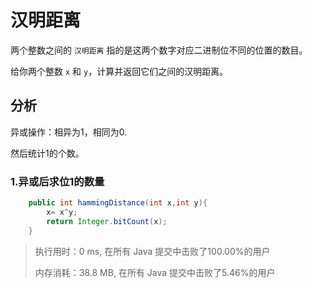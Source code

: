 # 汉明距离

两个整数之间的 `汉明距离` 指的是这两个数字对应二进制位不同的位置的数目。

给你两个整数 `x` 和 `y`，计算并返回它们之间的汉明距离。

## 分析

异或操作：相异为1，相同为0.

然后统计1的个数。

### 1.异或后求位1的数量

```java
    public int hammingDistance(int x,int y){
        x= x^y;
        return Integer.bitCount(x);
    }
```

> 执行用时：0 ms, 在所有 Java 提交中击败了100.00%的用户
>
> 内存消耗：38.8 MB, 在所有 Java 提交中击败了5.46%的用户

